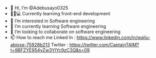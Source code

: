 - 👋 Hi, I’m @Adebusayo0325
- 🧑‍💻💻 Currently learning front-end development
- 👀 I’m interested in Software engineering
- 🌱 I’m currently learning Software engineering
- 💞️ I’m looking to collaborate on software engineering
- 📫 How to reach me 
Linked In : https://www.linkedin.com/in/waliu-abiose-75928b213
Twitter : https://twitter.com/CaptainTAIM?t=9BFZYE954yZw3YlYc9zC3Q&s=09
<!---
Adebusayo0325/Adebusayo0325 is a ✨ special ✨ repository because its `README.md` (this file) appears on your GitHub profile.
You can click the Preview link to take a look at your changes.
--->
